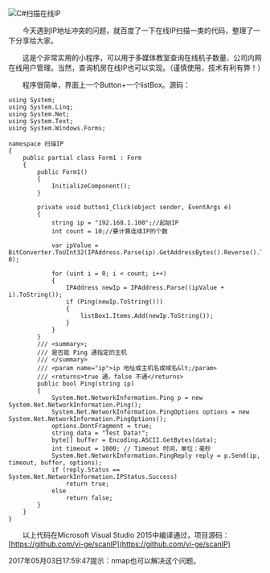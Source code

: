 ![C#扫描在线IP](https://cdn.wyr.me/wp-content/uploads/2015/11/QQ20151125-0@2x.png)

&emsp;&emsp;今天遇到IP地址冲突的问题，就百度了一下在线IP扫描一类的代码，整理了一下分享给大家。

&emsp;&emsp;这是个非常实用的小程序，可以用于多媒体教室查询在线机子数量、公司内网在线用户管理。当然，查询机房在线IP也可以实现。（谨慎使用，技术有利有弊！）

&emsp;&emsp;程序很简单，界面上一个Button+一个listBox。源码：

```
using System;
using System.Linq;
using System.Net;
using System.Text;
using System.Windows.Forms;

namespace 扫描IP
{
    public partial class Form1 : Form
    {
        public Form1()
        {
            InitializeComponent();
        }

        private void button1_Click(object sender, EventArgs e)
        {
            string ip = "192.168.1.100";//起始IP
            int count = 10;//要计算连续IP的个数

            var ipValue = BitConverter.ToUInt32(IPAddress.Parse(ip).GetAddressBytes().Reverse().ToArray(), 0);

            for (uint i = 0; i < count; i++)
            {
                IPAddress newIp = IPAddress.Parse((ipValue + i).ToString());
                if (Ping(newIp.ToString()))
                {
                    listBox1.Items.Add(newIp.ToString());
                }
            }
        }
        /// <summary>;
        /// 是否能 Ping 通指定的主机
        /// </summary>
        /// <param name="ip">ip 地址或主机名或域名&lt;/param>
        /// <returns>true 通，false 不通</returns>
        public bool Ping(string ip)
        {
            System.Net.NetworkInformation.Ping p = new System.Net.NetworkInformation.Ping();
            System.Net.NetworkInformation.PingOptions options = new System.Net.NetworkInformation.PingOptions();
            options.DontFragment = true;
            string data = "Test Data!";
            byte[] buffer = Encoding.ASCII.GetBytes(data);
            int timeout = 1000; // Timeout 时间，单位：毫秒
            System.Net.NetworkInformation.PingReply reply = p.Send(ip, timeout, buffer, options);
            if (reply.Status == System.Net.NetworkInformation.IPStatus.Success)
                return true;
            else
                return false;
        }
    }
}
```

&emsp;&emsp;以上代码在Microsoft Visual Studio 2015中编译通过，项目源码：[https://github.com/yi-ge/scanIP](https://github.com/yi-ge/scanIP)

2017年05月03日17:59:47提示：nmap也可以解决这个问题。
